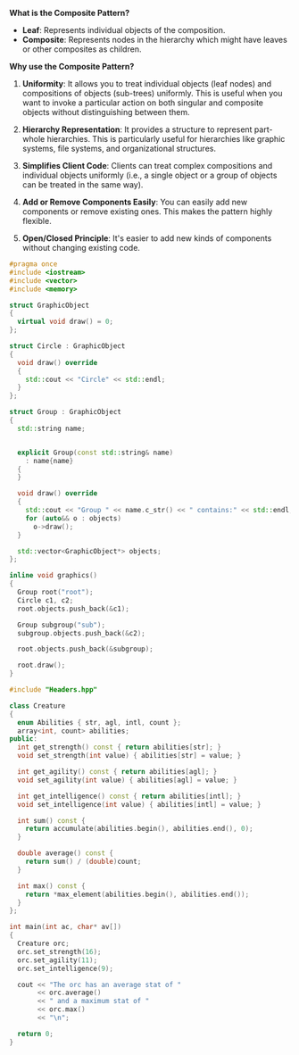 **What is the Composite Pattern?**

- **Leaf**: Represents individual objects of the composition.
- **Composite**: Represents nodes in the hierarchy which might have leaves or other composites as children.

**Why use the Composite Pattern?**

1. **Uniformity**: It allows you to treat individual objects (leaf nodes) and compositions of objects (sub-trees) uniformly. This is useful when you want to invoke a particular action on both singular and composite objects without distinguishing between them.
    
2. **Hierarchy Representation**: It provides a structure to represent part-whole hierarchies. This is particularly useful for hierarchies like graphic systems, file systems, and organizational structures.
    
3. **Simplifies Client Code**: Clients can treat complex compositions and individual objects uniformly (i.e., a single object or a group of objects can be treated in the same way).
    
4. **Add or Remove Components Easily**: You can easily add new components or remove existing ones. This makes the pattern highly flexible.
    
5. **Open/Closed Principle**: It's easier to add new kinds of components without changing existing code.
```c++
#pragma once
#include <iostream>
#include <vector>
#include <memory>

struct GraphicObject
{
  virtual void draw() = 0;
};

struct Circle : GraphicObject
{
  void draw() override
  {
    std::cout << "Circle" << std::endl;
  }
};

struct Group : GraphicObject
{
  std::string name;


  explicit Group(const std::string& name)
    : name{name}
  {
  }

  void draw() override
  {
    std::cout << "Group " << name.c_str() << " contains:" << std::endl;
    for (auto&& o : objects)
      o->draw();
  }

  std::vector<GraphicObject*> objects;
};

inline void graphics()
{
  Group root("root");
  Circle c1, c2;
  root.objects.push_back(&c1);

  Group subgroup("sub");
  subgroup.objects.push_back(&c2);

  root.objects.push_back(&subgroup);

  root.draw();
}
```


```c++
#include "Headers.hpp"

class Creature
{
  enum Abilities { str, agl, intl, count };
  array<int, count> abilities;
public:
  int get_strength() const { return abilities[str]; }
  void set_strength(int value) { abilities[str] = value; }

  int get_agility() const { return abilities[agl]; }
  void set_agility(int value) { abilities[agl] = value; }

  int get_intelligence() const { return abilities[intl]; }
  void set_intelligence(int value) { abilities[intl] = value; }

  int sum() const {
    return accumulate(abilities.begin(), abilities.end(), 0);
  }

  double average() const {
    return sum() / (double)count;
  }

  int max() const {
    return *max_element(abilities.begin(), abilities.end());
  }
};

int main(int ac, char* av[])
{
  Creature orc;
  orc.set_strength(16);
  orc.set_agility(11);
  orc.set_intelligence(9);

  cout << "The orc has an average stat of "
       << orc.average()
       << " and a maximum stat of "
       << orc.max()
       << "\n";

  return 0;
}
```